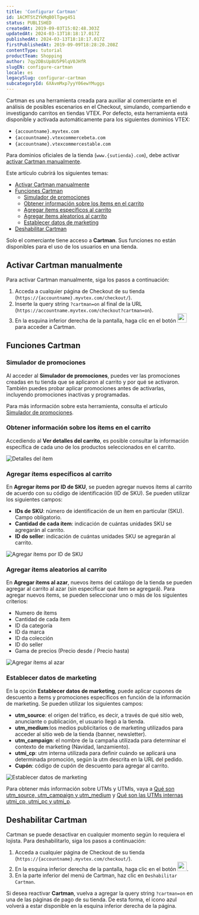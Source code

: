 ```yaml
---
title: 'Configurar Cartman'
id: 1ACMTStZYkMqB0lTgwg451
status: PUBLISHED
createdAt: 2019-09-03T15:02:48.303Z
updatedAt: 2024-03-13T18:18:17.017Z
publishedAt: 2024-03-13T18:18:17.017Z
firstPublishedAt: 2019-09-09T18:28:20.208Z
contentType: tutorial
productTeam: Shopping
author: 7qy2DBsUp8U5P9lqV0JHfR
slugEN: configure-cartman
locale: es
legacySlug: configurar-cartman
subcategoryId: 6XAvmMxp7yyY06ewYMuggs
---
```


Cartman es una herramienta creada para auxiliar al comerciante en el análisis de posibles escenarios en el Checkout, simulando, compartiendo e investigando carritos en tiendas VTEX. Por defecto, esta herramienta está disponible y activada automáticamente para los siguientes dominios VTEX:

- `{accountname}.myvtex.com`
- `{accountname}.vtexcommercebeta.com`
- `{accountname}.vtexcommercestable.com`

Para dominios oficiales de la tienda (`www.{sutienda}.com`), debe activar [activar Cartman manualmente](configurar-cartman#activar-cartman-manualmente).

Este artículo cubrirá los siguientes temas:

- [Activar Cartman manualmente](#activar-cartman-manualmente)
- [Funciones Cartman](#funciones-cartman)
  - [Simulador de promociones](#simulador-de-promociones)
  - [Obtener información sobre los ítems en el carrito](#obtener-informacion-sobre-los-items-en-el-carrito)
  - [Agregar ítems específicos al carrito](#agregar-items-especificos-al-carrito)
  - [Agregar ítems aleatorios al carrito](#agregar-items-aleatorios-al-carrito)
  - [Establecer datos de marketing](#establecer-datos-de-marketing)
- [Deshabilitar Cartman](#deshabilitar-cartman) 

<div class="alert alert-warning">
  Solo el comerciante tiene acceso a <b>Cartman</b>. Sus funciones no están disponibles para el uso de los usuarios en una tienda.
</div>

## Activar Cartman manualmente

Para activar Cartman manualmente, siga los pasos a continuación:

1. Acceda a cualquier página de Checkout de su tienda (`https://{accountname}.myvtex.com/checkout/`).
2. Inserte la query string `?cartman=on` al final de la URL (`https://accountname.myvtex.com/checkout?cartman=on`).
3. En la esquina inferior derecha de la pantalla, haga clic en el botón <img src="//images.ctfassets.net/alneenqid6w5/2Z1d5lHtVM7E7SvL58C8UW/acc0fa24cc8ae2e008d4a8d0f466b035/cartman-removebg-preview.png" alt="cartman-icon" width="25"/> para acceder a Cartman.

## Funciones Cartman

### Simulador de promociones

Al acceder al **Simulador de promociones**, puedes ver las promociones creadas en tu tienda que se aplicaron al carrito y por qué se activaron. También puedes probar aplicar promociones antes de activarlas, incluyendo promociones inactivas y programadas.

Para más información sobre esta herramienta, consulta el artículo [Simulador de promociones](/es/tutorial/simulador-de-promociones-beta--4zc8SNqjqeIJ0ZRMhjlnvy).

### Obtener información sobre los ítems en el carrito

Accediendo al **Ver detalles del carrito**, es posible consultar la información específica de cada uno de los productos seleccionados en el carrito.

![Detalles del ítem](https://images.ctfassets.net/alneenqid6w5/1EH9jYZZwOSTcCDKqoQocj/a643ad49b22b39430ab5b671288c4f7f/Detalles_del___tem.PNG)

### Agregar ítems específicos al carrito

En **Agregar ítems por ID de SKU**, se pueden agregar nuevos ítems al carrito de acuerdo con su código de identificación (ID de SKU). Se pueden utilizar los siguientes campos:

- **IDs de SKU**: número de identificación de un ítem en particular (SKU). Campo obligatorio.
- **Cantidad de cada ítem**: indicación de cuántas unidades SKU se agregarán al carrito.
- **ID do seller**: indicación de cuántas unidades SKU se agregarán al carrito. 

![Agregar ítems por ID de SKU](https://images.ctfassets.net/alneenqid6w5/3HfuNsrFblpnncoUW2UQl2/784f07a4ade0a1cc3ac1f2bc2e5face2/Agregar___tems_por_ID_de_SKU.PNG)

### Agregar ítems aleatorios al carrito

En **Agregar ítems al azar**, nuevos ítems del catálogo de la tienda se pueden agregar al carrito al azar (sin especificar qué ítem se agregará). Para agregar nuevos ítems, se pueden seleccionar uno o más de los siguientes criterios:

- Numero de ítems
- Cantidad de cada ítem
- ID da categoría
- ID da marca
- ID da colección
- ID do seller
- Gama de precios (Precio desde / Precio hasta)

![Agregar ítems al azar](https://images.ctfassets.net/alneenqid6w5/3vHoO3Pm1Vnsc2QXYOJMQW/06250c93160b6506a130e4e7f34c3f9f/Agregar___tems_al_azar.PNG)

### Establecer datos de marketing

En la opción **Establecer datos de marketing**, puede aplicar cupones de descuento a ítems y promociones específicos en función de la información de marketing. Se pueden utilizar los siguientes campos:

- **utm_source**: el origen del tráfico, es decir, a través de qué sitio web, anunciante o publicación, el usuario llegó a la tienda.
- **utm_medium**:los medios publicitarios o de marketing utilizados para acceder al sitio web de la tienda (banner, newsletter).
- **utm_campaign**: el nombre de la campaña utilizada para determinar el contexto de marketing (Navidad, lanzamiento).
- **utmi_cp**: utm interna utilizada para definir cuándo se aplicará una determinada promoción, según la utm descrita en la URL del pedido.  
- **Cupón**: código de cupón de descuento para agregar al carrito.

![Establecer datos de marketing](https://images.ctfassets.net/alneenqid6w5/5jutuQsztAkNGjFHdPk27a/77827b5abd6f7cddb1c431468317589c/Establecer_datos_de_marketing.PNG)

Para obtener más información sobre UTMs y UTMIs, vaya a [Qué son utm_source, utm_campaign y utm_medium](/es/tutorial/que-son-utm-source-utm-campaign-y-utm-medium--2wTz7QJ8KUG6skGAoAQuii#) y [Qué son las UTMs internas utmi_cp, utmi_pc y utmi_p](/es/tutorial/o-que-sao-as-utms-internas-utmi_cp-utmi_pc-e-utmi_p#).

## Deshabilitar Cartman ##

Cartman se puede desactivar en cualquier momento según lo requiera el lojista. Para deshabilitarlo, siga los pasos a continuación:

1. Acceda a cualquier página de Checkout de su tienda   (`https://{accountname}.myvtex.com/checkout/`).
2. En la esquina inferior derecha de la pantalla, haga clic en el botón <img src="//images.ctfassets.net/alneenqid6w5/2Z1d5lHtVM7E7SvL58C8UW/acc0fa24cc8ae2e008d4a8d0f466b035/cartman-removebg-preview.png" alt="cartman-icon" width="25"/>.
3. En la parte inferior del menú de Cartman, haz clic en `Deshabilitar Cartman`.

<div class="alert alert-info">
  Si desea reactivar <b>Cartman</b>, vuelva a agregar la query string <code>?cartman=on</code> en una de las páginas de pago de su tienda. De esta forma, el icono azul volverá a estar disponible en la esquina inferior derecha de la página.
</div>

